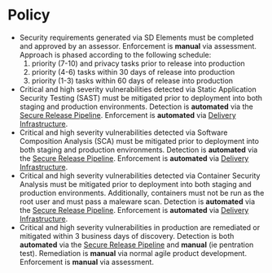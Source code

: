 # Policy

- Security requirements generated via SD Elements must be completed and approved by an assessor. Enforcement is 
**manual** via assessment. Approach is phased according to the following schedule:
    1. priority (7-10) and privacy tasks prior to release into production
    2. priority (4-6) tasks within 30 days of release into production 
    3. priority (1-3) tasks within 60 days of release into production
- Critical and high severity vulnerabilities detected via Static Application Security Testing (SAST) must be mitigated 
prior to deployment into both staging and production environments. Detection is **automated** via the
[Secure Release Pipeline](https://department-of-veterans-affairs.github.io/lighthouse-tornado). Enforcement is 
**automated** via [Delivery Infrastructure](https://department-of-veterans-affairs.github.io/lighthouse-di-documentation/).
- Critical and high severity vulnerabilities detected via Software Composition Analysis (SCA) must be mitigated prior to
deployment into both staging and production environments. Detection is **automated** via the
[Secure Release Pipeline](https://department-of-veterans-affairs.github.io/lighthouse-tornado/). Enforcement is
**automated** via [Delivery Infrastructure](https://department-of-veterans-affairs.github.io/lighthouse-di-documentation/).
- Critical and high severity vulnerabilities detected via Container Security Analysis must be mitigated prior to 
deployment into both staging and production environments. Additionally, containers must not be run as the root user and 
must pass a maleware scan. Detection is **automated** via the
[Secure Release Pipeline](https://department-of-veterans-affairs.github.io/lighthouse-tornado/). Enforcement is
**automated** via [Delivery Infrastructure](https://department-of-veterans-affairs.github.io/lighthouse-di-documentation/).
- Critical and high severity vulnerabilities in production are remediated or mitigated within 3 business days of 
discovery. Detection is both **automated** via the 
[Secure Release Pipeline](https://department-of-veterans-affairs.github.io/lighthouse-tornado/) and **manual** 
(ie pentration test). Remediation is **manual** via normal agile product development. Enforcement is **manual** via 
assessment.